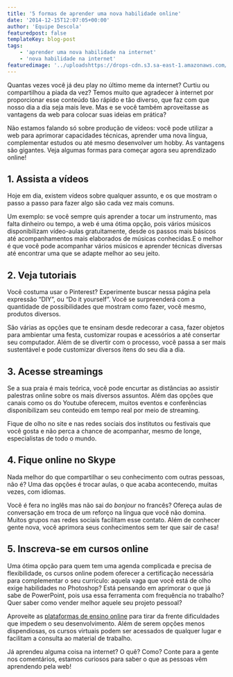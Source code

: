 ```yaml
---
title: '5 formas de aprender uma nova habilidade online'
date: '2014-12-15T12:07:05+00:00'
author: 'Equipe Descola'
featuredpost: false
templateKey: blog-post
tags:
    - 'aprender uma nova habilidade na internet'
    - 'nova habilidade na internet'
featuredimage: '../uploadshttps://drops-cdn.s3.sa-east-1.amazonaws.com/drops-new/wp-content/uploads/2014/12/15120705/Depositphotos_34690303_s-150x150.jpg'
---
```

Quantas vezes você já deu play no último meme da internet? Curtiu ou compartilhou a piada da vez? Temos muito que agradecer à internet por proporcionar esse conteúdo tão rápido e tão diverso, que faz com que nosso dia a dia seja mais leve. Mas e se você também aproveitasse as vantagens da web para colocar suas ideias em prática?

Não estamos falando só sobre produção de vídeos: você pode utilizar a web para aprimorar capacidades técnicas, aprender uma nova língua, complementar estudos ou até mesmo desenvolver um hobby. As vantagens são gigantes. Veja algumas formas para começar agora seu aprendizado online!

**1. Assista a vídeos**
-----------------------

Hoje em dia, existem vídeos sobre qualquer assunto, e os que mostram o passo a passo para fazer algo são cada vez mais comuns.

Um exemplo: se você sempre quis aprender a tocar um instrumento, mas falta dinheiro ou tempo, a web é uma ótima opção, pois vários músicos disponibilizam vídeo-aulas gratuitamente, desde os passos mais básicos até acompanhamentos mais elaborados de músicas conhecidas.E o melhor é que você pode acompanhar vários músicos e aprender técnicas diversas até encontrar uma que se adapte melhor ao seu jeito.

**2. Veja tutoriais**
---------------------

Você costuma usar o Pinterest? Experimente buscar nessa página pela expressão “DIY”, ou “Do it yourself”. Você se surpreenderá com a quantidade de possibilidades que mostram como fazer, você mesmo, produtos diversos.

São várias as opções que te ensinam desde redecorar a casa, fazer objetos para ambientar uma festa, customizar roupas e acessórios a até consertar seu computador. Além de se divertir com o processo, você passa a ser mais sustentável e pode customizar diversos itens do seu dia a dia.

**3. Acesse streamings**
------------------------

Se a sua praia é mais teórica, você pode encurtar as distâncias ao assistir palestras online sobre os mais diversos assuntos. Além das opções que canais como os do Youtube oferecem, muitos eventos e conferências disponibilizam seu conteúdo em tempo real por meio de streaming.

Fique de olho no site e nas redes sociais dos institutos ou festivais que você gosta e não perca a chance de acompanhar, mesmo de longe, especialistas de todo o mundo.

**4. Fique online no Skype**
----------------------------

Nada melhor do que compartilhar o seu conhecimento com outras pessoas, não é? Uma das opções é trocar aulas, o que acaba acontecendo, muitas vezes, com idiomas.

Você é fera no inglês mas não sai do *bonjour* no francês? Ofereça aulas de conversação em troca de um reforço na língua que você não domina. Muitos grupos nas redes sociais facilitam esse contato. Além de conhecer gente nova, você aprimora seus conhecimentos sem ter que sair de casa!

**5. Inscreva-se em cursos online**
-----------------------------------

Uma ótima opção para quem tem uma agenda complicada e precisa de flexibilidade, os cursos online podem oferecer a certificação necessária para complementar o seu currículo: aquela vaga que você está de olho exige habilidades no Photoshop? Está pensando em aprimorar o que já sabe de PowerPoint, pois usa essa ferramenta com frequência no trabalho? Quer saber como vender melhor aquele seu projeto pessoal?

Aproveite as [plataformas de ensino online](http://descola.org/) para tirar da frente dificuldades que impedem o seu desenvolvimento. Além de serem opções menos dispendiosas, os cursos virtuais podem ser acessados de qualquer lugar e facilitam a consulta ao material de trabalho.

Já aprendeu alguma coisa na internet? O quê? Como? Conte para a gente nos comentários, estamos curiosos para saber o que as pessoas vêm aprendendo pela web!